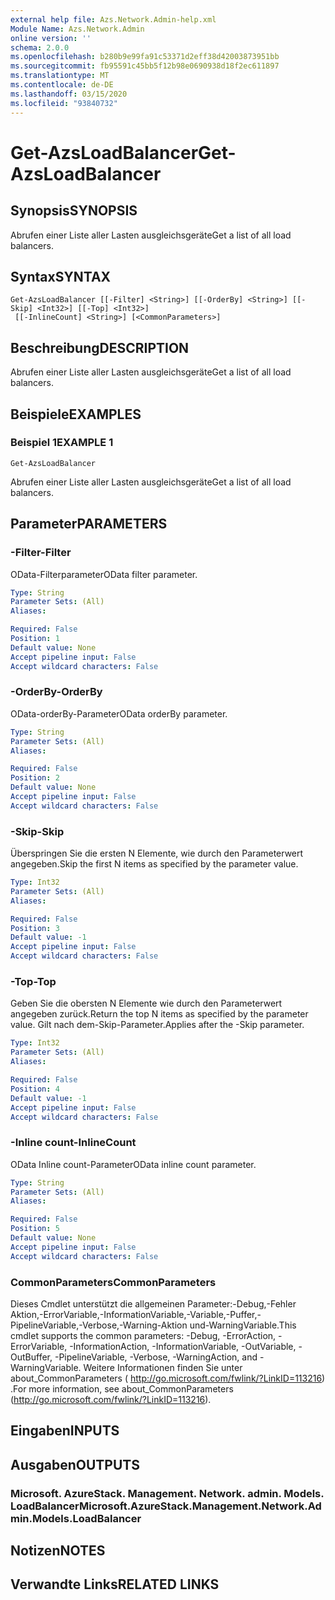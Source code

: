 ```yaml
---
external help file: Azs.Network.Admin-help.xml
Module Name: Azs.Network.Admin
online version: ''
schema: 2.0.0
ms.openlocfilehash: b280b9e99fa91c53371d2eff38d42003873951bb
ms.sourcegitcommit: fb95591c45bb5f12b98e0690938d18f2ec611897
ms.translationtype: MT
ms.contentlocale: de-DE
ms.lasthandoff: 03/15/2020
ms.locfileid: "93840732"
---
```

# <span data-ttu-id="2601c-101">Get-AzsLoadBalancer</span><span class="sxs-lookup"><span data-stu-id="2601c-101">Get-AzsLoadBalancer</span></span>

## <span data-ttu-id="2601c-102">Synopsis</span><span class="sxs-lookup"><span data-stu-id="2601c-102">SYNOPSIS</span></span>
<span data-ttu-id="2601c-103">Abrufen einer Liste aller Lasten ausgleichsgeräte</span><span class="sxs-lookup"><span data-stu-id="2601c-103">Get a list of all load balancers.</span></span>

## <span data-ttu-id="2601c-104">Syntax</span><span class="sxs-lookup"><span data-stu-id="2601c-104">SYNTAX</span></span>

```
Get-AzsLoadBalancer [[-Filter] <String>] [[-OrderBy] <String>] [[-Skip] <Int32>] [[-Top] <Int32>]
 [[-InlineCount] <String>] [<CommonParameters>]
```

## <span data-ttu-id="2601c-105">Beschreibung</span><span class="sxs-lookup"><span data-stu-id="2601c-105">DESCRIPTION</span></span>
<span data-ttu-id="2601c-106">Abrufen einer Liste aller Lasten ausgleichsgeräte</span><span class="sxs-lookup"><span data-stu-id="2601c-106">Get a list of all load balancers.</span></span>

## <span data-ttu-id="2601c-107">Beispiele</span><span class="sxs-lookup"><span data-stu-id="2601c-107">EXAMPLES</span></span>

### <span data-ttu-id="2601c-108">Beispiel 1</span><span class="sxs-lookup"><span data-stu-id="2601c-108">EXAMPLE 1</span></span>
```
Get-AzsLoadBalancer
```

<span data-ttu-id="2601c-109">Abrufen einer Liste aller Lasten ausgleichsgeräte</span><span class="sxs-lookup"><span data-stu-id="2601c-109">Get a list of all load balancers.</span></span>

## <span data-ttu-id="2601c-110">Parameter</span><span class="sxs-lookup"><span data-stu-id="2601c-110">PARAMETERS</span></span>

### <span data-ttu-id="2601c-111">-Filter</span><span class="sxs-lookup"><span data-stu-id="2601c-111">-Filter</span></span>
<span data-ttu-id="2601c-112">OData-Filterparameter</span><span class="sxs-lookup"><span data-stu-id="2601c-112">OData filter parameter.</span></span>

```yaml
Type: String
Parameter Sets: (All)
Aliases:

Required: False
Position: 1
Default value: None
Accept pipeline input: False
Accept wildcard characters: False
```

### <span data-ttu-id="2601c-113">-OrderBy</span><span class="sxs-lookup"><span data-stu-id="2601c-113">-OrderBy</span></span>
<span data-ttu-id="2601c-114">OData-orderBy-Parameter</span><span class="sxs-lookup"><span data-stu-id="2601c-114">OData orderBy parameter.</span></span>

```yaml
Type: String
Parameter Sets: (All)
Aliases:

Required: False
Position: 2
Default value: None
Accept pipeline input: False
Accept wildcard characters: False
```

### <span data-ttu-id="2601c-115">-Skip</span><span class="sxs-lookup"><span data-stu-id="2601c-115">-Skip</span></span>
<span data-ttu-id="2601c-116">Überspringen Sie die ersten N Elemente, wie durch den Parameterwert angegeben.</span><span class="sxs-lookup"><span data-stu-id="2601c-116">Skip the first N items as specified by the parameter value.</span></span>

```yaml
Type: Int32
Parameter Sets: (All)
Aliases:

Required: False
Position: 3
Default value: -1
Accept pipeline input: False
Accept wildcard characters: False
```

### <span data-ttu-id="2601c-117">-Top</span><span class="sxs-lookup"><span data-stu-id="2601c-117">-Top</span></span>
<span data-ttu-id="2601c-118">Geben Sie die obersten N Elemente wie durch den Parameterwert angegeben zurück.</span><span class="sxs-lookup"><span data-stu-id="2601c-118">Return the top N items as specified by the parameter value.</span></span>
<span data-ttu-id="2601c-119">Gilt nach dem-Skip-Parameter.</span><span class="sxs-lookup"><span data-stu-id="2601c-119">Applies after the -Skip parameter.</span></span>

```yaml
Type: Int32
Parameter Sets: (All)
Aliases:

Required: False
Position: 4
Default value: -1
Accept pipeline input: False
Accept wildcard characters: False
```

### <span data-ttu-id="2601c-120">-Inline count</span><span class="sxs-lookup"><span data-stu-id="2601c-120">-InlineCount</span></span>
<span data-ttu-id="2601c-121">OData Inline count-Parameter</span><span class="sxs-lookup"><span data-stu-id="2601c-121">OData inline count parameter.</span></span>

```yaml
Type: String
Parameter Sets: (All)
Aliases:

Required: False
Position: 5
Default value: None
Accept pipeline input: False
Accept wildcard characters: False
```

### <span data-ttu-id="2601c-122">CommonParameters</span><span class="sxs-lookup"><span data-stu-id="2601c-122">CommonParameters</span></span>
<span data-ttu-id="2601c-123">Dieses Cmdlet unterstützt die allgemeinen Parameter:-Debug,-Fehler Aktion,-ErrorVariable,-InformationVariable,-Variable,-Puffer,-PipelineVariable,-Verbose,-Warning-Aktion und-WarningVariable.</span><span class="sxs-lookup"><span data-stu-id="2601c-123">This cmdlet supports the common parameters: -Debug, -ErrorAction, -ErrorVariable, -InformationAction, -InformationVariable, -OutVariable, -OutBuffer, -PipelineVariable, -Verbose, -WarningAction, and -WarningVariable.</span></span> <span data-ttu-id="2601c-124">Weitere Informationen finden Sie unter about_CommonParameters ( http://go.microsoft.com/fwlink/?LinkID=113216) .</span><span class="sxs-lookup"><span data-stu-id="2601c-124">For more information, see about_CommonParameters (http://go.microsoft.com/fwlink/?LinkID=113216).</span></span>

## <span data-ttu-id="2601c-125">Eingaben</span><span class="sxs-lookup"><span data-stu-id="2601c-125">INPUTS</span></span>

## <span data-ttu-id="2601c-126">Ausgaben</span><span class="sxs-lookup"><span data-stu-id="2601c-126">OUTPUTS</span></span>

### <span data-ttu-id="2601c-127">Microsoft. AzureStack. Management. Network. admin. Models. LoadBalancer</span><span class="sxs-lookup"><span data-stu-id="2601c-127">Microsoft.AzureStack.Management.Network.Admin.Models.LoadBalancer</span></span>

## <span data-ttu-id="2601c-128">Notizen</span><span class="sxs-lookup"><span data-stu-id="2601c-128">NOTES</span></span>

## <span data-ttu-id="2601c-129">Verwandte Links</span><span class="sxs-lookup"><span data-stu-id="2601c-129">RELATED LINKS</span></span>
